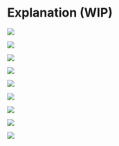# Explanation (WIP)

![](s1.png)

![](s2.png)

![](s3.png)

![](s4.png)

![](s5.png)

![](s6.png)

![](s7.png)

![](s8.png)

![](s9.png)